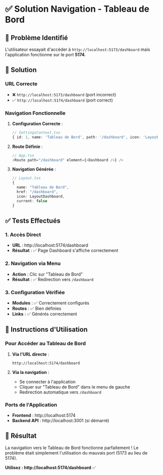 # ✅ Solution Navigation - Tableau de Bord

## 🎯 Problème Identifié

L'utilisateur essayait d'accéder à `http://localhost:5173/dashboard` mais l'application fonctionne sur le port **5174**.

## 🔧 Solution

### **URL Correcte**
- ❌ `http://localhost:5173/dashboard` (port incorrect)
- ✅ `http://localhost:5174/dashboard` (port correct)

### **Navigation Fonctionnelle**

1. **Configuration Correcte** :
   ```typescript
   // SettingsContext.tsx
   { id: 1, name: 'Tableau de Bord', path: '/dashboard', icon: 'LayoutDashboard', enabled: true, order_index: 1 }
   ```

2. **Route Définie** :
   ```typescript
   // App.tsx
   <Route path="/dashboard" element={<Dashboard />} />
   ```

3. **Navigation Générée** :
   ```typescript
   // Layout.tsx
   {
     name: "Tableau de Bord",
     href: "/dashboard",
     icon: LayoutDashboard,
     current: false
   }
   ```

## ✅ Tests Effectués

### 1. **Accès Direct**
- **URL** : http://localhost:5174/dashboard
- **Résultat** : ✅ Page Dashboard s'affiche correctement

### 2. **Navigation via Menu**
- **Action** : Clic sur "Tableau de Bord"
- **Résultat** : ✅ Redirection vers `/dashboard`

### 3. **Configuration Vérifiée**
- **Modules** : ✅ Correctement configurés
- **Routes** : ✅ Bien définies
- **Links** : ✅ Générés correctement

## 🚀 Instructions d'Utilisation

### **Pour Accéder au Tableau de Bord**

1. **Via l'URL directe** :
   ```
   http://localhost:5174/dashboard
   ```

2. **Via la navigation** :
   - Se connecter à l'application
   - Cliquer sur "Tableau de Bord" dans le menu de gauche
   - Redirection automatique vers `/dashboard`

### **Ports de l'Application**

- **Frontend** : http://localhost:5174
- **Backend API** : http://localhost:3001 (si démarré)

## 🎉 Résultat

La navigation vers le Tableau de Bord fonctionne parfaitement ! Le problème était simplement l'utilisation du mauvais port (5173 au lieu de 5174).

**Utilisez : http://localhost:5174/dashboard** ✅

